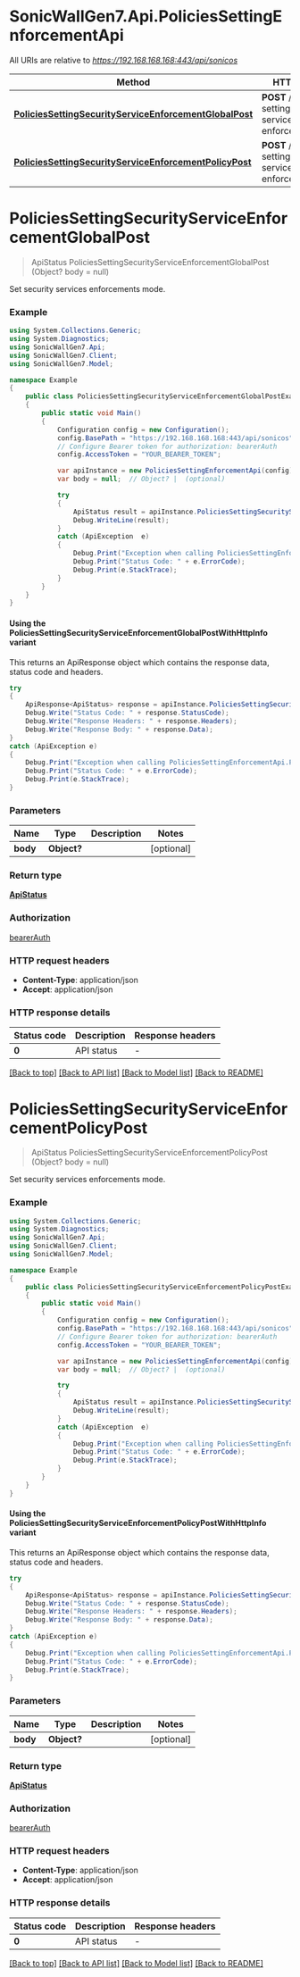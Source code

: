 # SonicWallGen7.Api.PoliciesSettingEnforcementApi

All URIs are relative to *https://192.168.168.168:443/api/sonicos*

| Method | HTTP request | Description |
|--------|--------------|-------------|
| [**PoliciesSettingSecurityServiceEnforcementGlobalPost**](PoliciesSettingEnforcementApi.md#policiessettingsecurityserviceenforcementglobalpost) | **POST** /policies-setting/security-service-enforcement/global |  |
| [**PoliciesSettingSecurityServiceEnforcementPolicyPost**](PoliciesSettingEnforcementApi.md#policiessettingsecurityserviceenforcementpolicypost) | **POST** /policies-setting/security-service-enforcement/policy |  |

<a id="policiessettingsecurityserviceenforcementglobalpost"></a>
# **PoliciesSettingSecurityServiceEnforcementGlobalPost**
> ApiStatus PoliciesSettingSecurityServiceEnforcementGlobalPost (Object? body = null)



Set security services enforcements mode.

### Example
```csharp
using System.Collections.Generic;
using System.Diagnostics;
using SonicWallGen7.Api;
using SonicWallGen7.Client;
using SonicWallGen7.Model;

namespace Example
{
    public class PoliciesSettingSecurityServiceEnforcementGlobalPostExample
    {
        public static void Main()
        {
            Configuration config = new Configuration();
            config.BasePath = "https://192.168.168.168:443/api/sonicos";
            // Configure Bearer token for authorization: bearerAuth
            config.AccessToken = "YOUR_BEARER_TOKEN";

            var apiInstance = new PoliciesSettingEnforcementApi(config);
            var body = null;  // Object? |  (optional) 

            try
            {
                ApiStatus result = apiInstance.PoliciesSettingSecurityServiceEnforcementGlobalPost(body);
                Debug.WriteLine(result);
            }
            catch (ApiException  e)
            {
                Debug.Print("Exception when calling PoliciesSettingEnforcementApi.PoliciesSettingSecurityServiceEnforcementGlobalPost: " + e.Message);
                Debug.Print("Status Code: " + e.ErrorCode);
                Debug.Print(e.StackTrace);
            }
        }
    }
}
```

#### Using the PoliciesSettingSecurityServiceEnforcementGlobalPostWithHttpInfo variant
This returns an ApiResponse object which contains the response data, status code and headers.

```csharp
try
{
    ApiResponse<ApiStatus> response = apiInstance.PoliciesSettingSecurityServiceEnforcementGlobalPostWithHttpInfo(body);
    Debug.Write("Status Code: " + response.StatusCode);
    Debug.Write("Response Headers: " + response.Headers);
    Debug.Write("Response Body: " + response.Data);
}
catch (ApiException e)
{
    Debug.Print("Exception when calling PoliciesSettingEnforcementApi.PoliciesSettingSecurityServiceEnforcementGlobalPostWithHttpInfo: " + e.Message);
    Debug.Print("Status Code: " + e.ErrorCode);
    Debug.Print(e.StackTrace);
}
```

### Parameters

| Name | Type | Description | Notes |
|------|------|-------------|-------|
| **body** | **Object?** |  | [optional]  |

### Return type

[**ApiStatus**](ApiStatus.md)

### Authorization

[bearerAuth](../README.md#bearerAuth)

### HTTP request headers

 - **Content-Type**: application/json
 - **Accept**: application/json


### HTTP response details
| Status code | Description | Response headers |
|-------------|-------------|------------------|
| **0** | API status |  -  |

[[Back to top]](#) [[Back to API list]](../README.md#documentation-for-api-endpoints) [[Back to Model list]](../README.md#documentation-for-models) [[Back to README]](../README.md)

<a id="policiessettingsecurityserviceenforcementpolicypost"></a>
# **PoliciesSettingSecurityServiceEnforcementPolicyPost**
> ApiStatus PoliciesSettingSecurityServiceEnforcementPolicyPost (Object? body = null)



Set security services enforcements mode.

### Example
```csharp
using System.Collections.Generic;
using System.Diagnostics;
using SonicWallGen7.Api;
using SonicWallGen7.Client;
using SonicWallGen7.Model;

namespace Example
{
    public class PoliciesSettingSecurityServiceEnforcementPolicyPostExample
    {
        public static void Main()
        {
            Configuration config = new Configuration();
            config.BasePath = "https://192.168.168.168:443/api/sonicos";
            // Configure Bearer token for authorization: bearerAuth
            config.AccessToken = "YOUR_BEARER_TOKEN";

            var apiInstance = new PoliciesSettingEnforcementApi(config);
            var body = null;  // Object? |  (optional) 

            try
            {
                ApiStatus result = apiInstance.PoliciesSettingSecurityServiceEnforcementPolicyPost(body);
                Debug.WriteLine(result);
            }
            catch (ApiException  e)
            {
                Debug.Print("Exception when calling PoliciesSettingEnforcementApi.PoliciesSettingSecurityServiceEnforcementPolicyPost: " + e.Message);
                Debug.Print("Status Code: " + e.ErrorCode);
                Debug.Print(e.StackTrace);
            }
        }
    }
}
```

#### Using the PoliciesSettingSecurityServiceEnforcementPolicyPostWithHttpInfo variant
This returns an ApiResponse object which contains the response data, status code and headers.

```csharp
try
{
    ApiResponse<ApiStatus> response = apiInstance.PoliciesSettingSecurityServiceEnforcementPolicyPostWithHttpInfo(body);
    Debug.Write("Status Code: " + response.StatusCode);
    Debug.Write("Response Headers: " + response.Headers);
    Debug.Write("Response Body: " + response.Data);
}
catch (ApiException e)
{
    Debug.Print("Exception when calling PoliciesSettingEnforcementApi.PoliciesSettingSecurityServiceEnforcementPolicyPostWithHttpInfo: " + e.Message);
    Debug.Print("Status Code: " + e.ErrorCode);
    Debug.Print(e.StackTrace);
}
```

### Parameters

| Name | Type | Description | Notes |
|------|------|-------------|-------|
| **body** | **Object?** |  | [optional]  |

### Return type

[**ApiStatus**](ApiStatus.md)

### Authorization

[bearerAuth](../README.md#bearerAuth)

### HTTP request headers

 - **Content-Type**: application/json
 - **Accept**: application/json


### HTTP response details
| Status code | Description | Response headers |
|-------------|-------------|------------------|
| **0** | API status |  -  |

[[Back to top]](#) [[Back to API list]](../README.md#documentation-for-api-endpoints) [[Back to Model list]](../README.md#documentation-for-models) [[Back to README]](../README.md)

